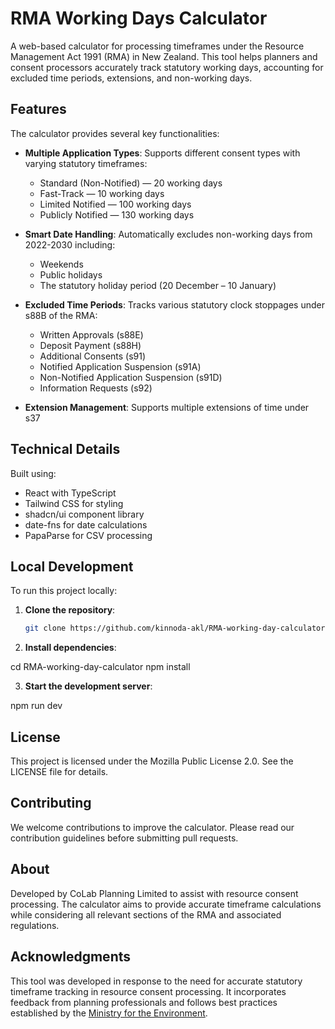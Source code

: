 # RMA Working Days Calculator

A web-based calculator for processing timeframes under the Resource Management Act 1991 (RMA) in New Zealand. This tool helps planners and consent processors accurately track statutory working days, accounting for excluded time periods, extensions, and non-working days.

## Features

The calculator provides several key functionalities:

- **Multiple Application Types**: Supports different consent types with varying statutory timeframes:
  - Standard (Non-Notified) — 20 working days
  - Fast-Track — 10 working days
  - Limited Notified — 100 working days
  - Publicly Notified — 130 working days

- **Smart Date Handling**: Automatically excludes non-working days from 2022-2030 including:
  - Weekends
  - Public holidays
  - The statutory holiday period (20 December – 10 January)

- **Excluded Time Periods**: Tracks various statutory clock stoppages under s88B of the RMA:
  - Written Approvals (s88E)
  - Deposit Payment (s88H)
  - Additional Consents (s91)
  - Notified Application Suspension (s91A)
  - Non-Notified Application Suspension (s91D)
  - Information Requests (s92)

- **Extension Management**: Supports multiple extensions of time under s37

## Technical Details

Built using:
- React with TypeScript
- Tailwind CSS for styling
- shadcn/ui component library
- date-fns for date calculations
- PapaParse for CSV processing

## Local Development

To run this project locally:

1. **Clone the repository**:

   ```bash
   git clone https://github.com/kinnoda-akl/RMA-working-day-calculator.git

2. **Install dependencies**:

cd RMA-working-day-calculator
npm install

3. **Start the development server**:

npm run dev

## License

This project is licensed under the Mozilla Public License 2.0. See the LICENSE file for details.

## Contributing

We welcome contributions to improve the calculator. Please read our contribution guidelines before submitting pull requests.

## About

Developed by CoLab Planning Limited to assist with resource consent processing. The calculator aims to provide accurate timeframe calculations while considering all relevant sections of the RMA and associated regulations.

## Acknowledgments

This tool was developed in response to the need for accurate statutory timeframe tracking in resource consent processing. It incorporates feedback from planning professionals and follows best practices established by the [Ministry for the Environment]([url](https://environment.govt.nz/)).
